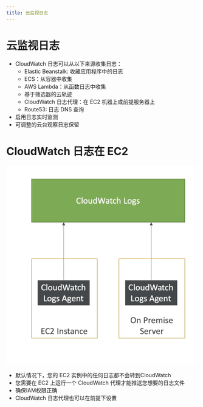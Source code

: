 ```yaml
---
title: 云监视日志
---
```


# 云监视日志

- CloudWatch 日志可以从以下来源收集日志：
  - Elastic Beanstalk: 收藏应用程序中的日志
  - ECS：从容器中收集
  - AWS Lambda：从函数日志中收集
  - 基于筛选器的云轨迹
  - CloudWatch 日志代理：在 EC2 机器上或前提服务器上
  - Route53: 日志 DNS 查询
- 启用日志实时监测
- 可调整的云台观察日志保留

# CloudWatch 日志在 EC2

![CloudWatch Log on EC2](./CloudWatch-log.png)

- 默认情况下，您的 EC2 实例中的任何日志都不会转到CloudWatch
- 您需要在 EC2 上运行一个 CloudWatch 代理才能推送您想要的日志文件
- 确保IAM权限正确
- CloudWatch 日志代理也可以在前提下设置
